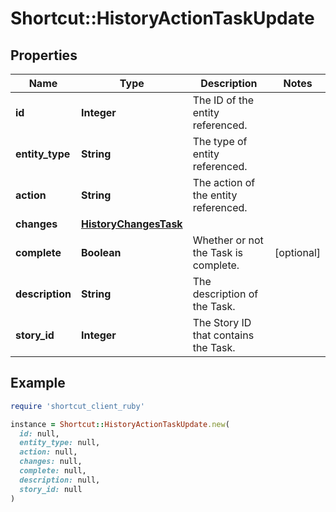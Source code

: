 # Shortcut::HistoryActionTaskUpdate

## Properties

| Name | Type | Description | Notes |
| ---- | ---- | ----------- | ----- |
| **id** | **Integer** | The ID of the entity referenced. |  |
| **entity_type** | **String** | The type of entity referenced. |  |
| **action** | **String** | The action of the entity referenced. |  |
| **changes** | [**HistoryChangesTask**](HistoryChangesTask.md) |  |  |
| **complete** | **Boolean** | Whether or not the Task is complete. | [optional] |
| **description** | **String** | The description of the Task. |  |
| **story_id** | **Integer** | The Story ID that contains the Task. |  |

## Example

```ruby
require 'shortcut_client_ruby'

instance = Shortcut::HistoryActionTaskUpdate.new(
  id: null,
  entity_type: null,
  action: null,
  changes: null,
  complete: null,
  description: null,
  story_id: null
)
```

